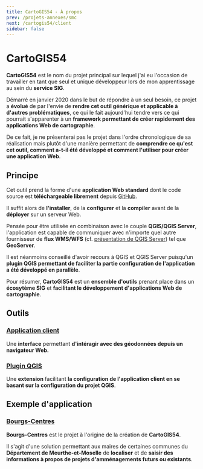 ```yaml
---
title: CartoGIS54 - À propos
prev: /projets-annexes/smc
next: /cartogis54/client
sidebar: false
---
```


# CartoGIS54

**CartoGIS54** est le nom du projet principal sur lequel j'ai eu l'occasion de travailler en tant que seul et unique développeur lors de mon apprentissage au sein du **service SIG**.

Démarré en janvier 2020 dans le but de répondre à un seul besoin, ce projet a **évolué** de par l'envie de **rendre cet outil générique et applicable à d'autres problématiques**, ce qui le fait aujourd'hui tendre vers ce qui pourrait s'apparenter à un **framework permettant de créer rapidement des applications Web de cartographie**.

De ce fait, je ne présenterai pas le projet dans l'ordre chronologique de sa réalisation mais plutôt d'une manière permettant de **comprendre ce qu'est cet outil, comment a-t-il été développé et comment l'utiliser pour créer une application Web**.

## Principe

Cet outil prend la forme d'une **application Web standard** dont le code source est **téléchargeable librement** depuis [GitHub](https://github.com/infogeo54/CartoGIS54.git).

Il suffit alors de **l'installer**, de la **configurer** et la **compiler** avant de la **déployer** sur un serveur Web.

Pensée pour être utilisée en combinaison avec le couple **QGIS/QGIS Server**, l'application est capable de communiquer avec n'importe quel autre fournisseur de **flux WMS/WFS** (cf. [présentation de QGIS Server](/prerequis/qgis-server.html#flux-wms-wfs)) tel que **GeoServer**.

Il est néanmoins conseillé d'avoir recours à QGIS et QGIS Server puisqu'un **plugin QGIS permettant de faciliter la partie configuration de l'application a été développé en parallèle**.

Pour résumer, **CartoGIS54** est un **ensemble d'outils** prenant place dans un **écosytème SIG** et **facilitant le développement d'applications Web de cartographie**.


## Outils

### **[Application client](/cartogis54/client)**

Une **interface** permettant **d'intéragir avec des géodonnées depuis un navigateur Web.**

### **[Plugin QGIS](/cartogis54/plugin)**

Une **extension** facilitant **la configuration de l'application client en se basant sur la configuration du projet QGIS**.

## Exemple d'application

### **[Bourgs-Centres](/cartogis54/bourgs-centres)**

**Bourgs-Centres** est le projet à l'origine de la création de **CartoGIS54**. 

Il s'agit d'une solution permettant aux maires de certaines communes du **Département de Meurthe-et-Moselle** de **localiser** et de **saisir des informations à propos de projets d'amménagements futurs ou existants**.
